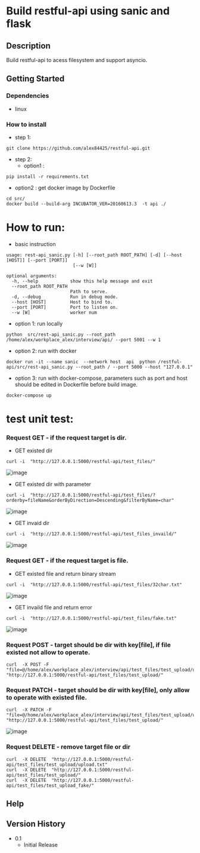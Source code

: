 # Build restful-api using sanic and flask



## Description

Build restful-api to acess filesystem and support asyncio.

## Getting Started

### Dependencies

* linux

### How to install

* step 1:
```
git clone https://github.com/alex84425/restful-api.git
```
* step 2:
  * option1 :
```
pip install -r requirements.txt
```

  * option2 : get docker image by Dockerfile
```
cd src/
docker build --build-arg INCUBATOR_VER=20160613.3  -t api ./
```



# How to run:

* basic instruction
```
usage: rest-api_sanic.py [-h] [--root_path ROOT_PATH] [-d] [--host [HOST]] [--port [PORT]]
                         [--w [W]]

optional arguments:
  -h, --help            show this help message and exit
  --root_path ROOT_PATH
                        Path to serve.
  -d, --debug           Run in debug mode.
  --host [HOST]         Host to bind to.
  --port [PORT]         Port to listen on.
  --w [W]               worker num

```

  * option 1: run locally
```
python  src/rest-api_sanic.py --root_path /home/alex/workplace_alex/interview/api/ --port 5001 --w 1
```

  * option 2: run with docker
```
docker run -it --name sanic  --network host  api  python /restful-api/src/rest-api_sanic.py --root_path / --port 5000 --host "127.0.0.1"
```

  * option 3: run with docker-compose, parameters such as port and host should be edited in Dockerfile before build image.
```
docker-compose up
```

# test unit test:

###  Request GET - if the request target is dir.
* GET existed dir
```
curl -i  "http://127.0.0.1:5000/restful-api/test_files/"
```
![image](https://user-images.githubusercontent.com/26201458/143234292-4db9c789-8f7c-4cad-9c8b-22b51350f2d9.png)

* GET existed dir with parameter
```
curl -i  "http://127.0.0.1:5000/restful-api/test_files/?orderby=fileName&orderByDirection=Descending&filterByName=char"
```
![image](https://user-images.githubusercontent.com/26201458/143230782-2777ccfa-03ed-4a99-acf8-833ea5a821aa.png)


* GET invaid dir
```
curl -i  "http://127.0.0.1:5000/restful-api/test_files_invaild/"
```
![image](https://user-images.githubusercontent.com/26201458/143230619-61dd35d9-c76e-4431-90bc-71dd8bae5e5d.png)


###  Request GET - if the request target is file.

* GET existed file and return binary stream
```
curl -i  "http://127.0.0.1:5000/restful-api/test_files/32char.txt"
```
![image](https://user-images.githubusercontent.com/26201458/143230997-f528382a-2d9b-4359-8023-fde402455eba.png)

* GET invaild file and return error
```
curl -i  "http://127.0.0.1:5000/restful-api/test_files/fake.txt"
```
![image](https://user-images.githubusercontent.com/26201458/143231058-f10f4bd7-3c40-46eb-ac1b-1632d505a73f.png)

###  Request POST - target should be dir with key[file], if file existed not allow to operate.
```
curl  -X POST -F "file=@/home/alex/workplace_alex/interview/api/test_files/test_upload/upload.txt"  "http://127.0.0.1:5000/restful-api/test_files/test_upload/"
```
###  Request PATCH - target should be dir with key[file], only allow to operate with existed file.
```
curl  -X PATCH -F "file=@/home/alex/workplace_alex/interview/api/test_files/test_upload/upload.txt"  "http://127.0.0.1:5000/restful-api/test_files/test_upload/"
```

![image](https://user-images.githubusercontent.com/26201458/143231591-a9e90b65-73e0-4538-a1fe-2f1090e8a24b.png)
###  Request DELETE - remove target file or dir
```
curl  -X DELETE  "http://127.0.0.1:5000/restful-api/test_files/test_upload/upload.txt"
curl  -X DELETE  "http://127.0.0.1:5000/restful-api/test_files/test_upload/"
curl  -X DELETE  "http://127.0.0.1:5000/restful-api/test_files/test_upload_fake/"
```



## Help



## Version History

* 0.1
    * Initial Release

